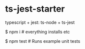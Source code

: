 # ts-jest-starter
typescript + jest: ts-node + ts-jest

$ npm i # everything installs etc

$ npm test # Runs example unit tests
